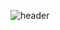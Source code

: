 ![header](https://capsule-render.vercel.app/api?type=transparent&color=4682B4&height=300&section=header&text=sunveloper&fontSize=90&animation=fadeIn&fontAlignY=38&desc=back-end&descAlignY=57&descAlign=72.5)
